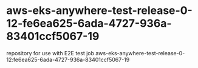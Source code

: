 # aws-eks-anywhere-test-release-0-12-fe6ea625-6ada-4727-936a-83401ccf5067-19
repository for use with E2E test job aws-eks-anywhere-test-release-0-12:fe6ea625-6ada-4727-936a-83401ccf5067-19
